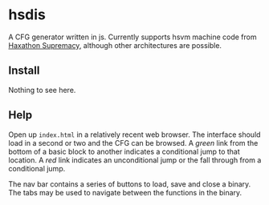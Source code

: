 hsdis
=====
A CFG generator written in js. Currently supports hsvm machine code from [Haxathon Supremacy](https://github.com/endeav0r/hsvm), although other architectures are possible.

Install
-------
Nothing to see here.

Help
----
Open up `index.html` in a relatively recent web browser. The interface should load in a second or two and the CFG can be browsed.
A _green_ link from the bottom of a basic block to another indicates a conditional jump to that location. A _red_ link indicates an unconditional jump or the fall through from a conditional jump.

The nav bar contains a series of buttons to load, save and close a binary. The tabs may be used to navigate between the functions in the binary.
